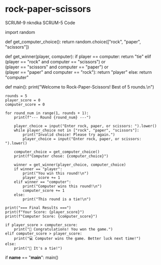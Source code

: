 # rock-paper-scissors
SCRUM-9 nkndka
SCRUM-5 Code

import random

def get_computer_choice():
    return random.choice(["rock", "paper", "scissors"])

def get_winner(player, computer):
    if player == computer:
        return "tie"
    elif (player == "rock" and computer == "scissors") or \
         (player == "scissors" and computer == "paper") or \
         (player == "paper" and computer == "rock"):
        return "player"
    else:
        return "computer"

def main():
    print("Welcome to Rock-Paper-Scissors! Best of 5 rounds.\n")
    
    rounds = 5
    player_score = 0
    computer_score = 0

    for round_num in range(1, rounds + 1):
        print(f"--- Round {round_num} ---")
        
        player_choice = input("Enter rock, paper, or scissors: ").lower()
        while player_choice not in ["rock", "paper", "scissors"]:
            print("Invalid choice! Please try again.")
            player_choice = input("Enter rock, paper, or scissors: ").lower()
        
        computer_choice = get_computer_choice()
        print(f"Computer chose: {computer_choice}")
        
        winner = get_winner(player_choice, computer_choice)
        if winner == "player":
            print("You win this round!\n")
            player_score += 1
        elif winner == "computer":
            print("Computer wins this round!\n")
            computer_score += 1
        else:
            print("This round is a tie!\n")
    
    print("=== Final Results ===")
    print(f"Your Score: {player_score}")
    print(f"Computer Score: {computer_score}")
    
    if player_score > computer_score:
        print("🎉 Congratulations! You won the game.")
    elif computer_score > player_score:
        print("💻 Computer wins the game. Better luck next time!")
    else:
        print("🤝 It's a tie!")

if __name__ == "__main__":
    main()
